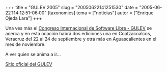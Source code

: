 +++
title = "GULEV 2005"
slug = "20050622141251530"
date = "2005-06-22T14:12:51-06:00"
[taxonomies]
tema = ["noticias"]
autor = ["Enrique Ojeda Lara"]
+++

Una ves más el [Congreso Internacional de Software Libre -
GULEV](http://www.gulev.org.mx/) se acerca y en esta ocación habrá dos
ediciones una en Coatzacoalcos, Veracruz del 22 al 24 de septiembre y
otrá más en Aguascalientes en el mes de noviembre.

A ver quien se anima a ir...

[Sitio oficial del GULEV](http://www.gulev.org.mx/)

